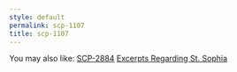 ```yaml
---
style: default
permalink: scp-1107
title: scp-1107
---
```

You may also like:
[SCP-2884](http://scp-wiki.net/scp-2884)
[Excerpts Regarding St. Sophia](http://scp-wiki.net/excerpts-regarding-st-sophia)